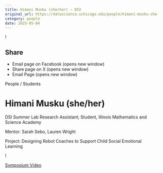 ```yaml
---
title: Himani Musku (she/her) – DSI
original_url: https://datascience.uchicago.edu/people/himani-musku-she-her
category: people
date: 2025-05-04
---
```


<!-- Table-like structure detected -->

!

## Share

* Email page on Facebook (opens new window)
* Share page on X (opens new window)
* Email Page (opens new window)

<!-- Table-like structure detected -->

People / Students

# Himani Musku (she/her)

DSI Summer Lab Research Assistant; Student, Illinois Mathematics and Science Academy

Mentor: Sarah Sebo, Lauren Wright

Project: Designing Robot Coaches to Support Child Social Emotional Learning

!

[Symposium Video](https://youtu.be/ORojIS3iDIs)